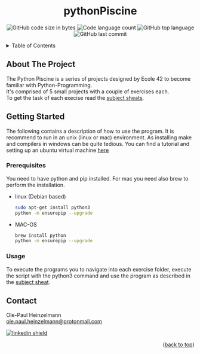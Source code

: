 <a name="readme-top"></a>




<h1 align="center">pythonPiscine</h1>
<p align="center">
	<img alt="GitHub code size in bytes" src="https://img.shields.io/github/languages/code-size/oph-design/pythonPiscine?color=lightblue" />
	<img alt="Code language count" src="https://img.shields.io/github/languages/count/oph-design/pythonPiscine?color=yellow" />
	<img alt="GitHub top language" src="https://img.shields.io/github/languages/top/oph-design/pythonPiscine?color=blue" />
	<img alt="GitHub last commit" src="https://img.shields.io/github/created-at/oph-design/pythonPiscine?color=green" />
</p>



<!-- TABLE OF CONTENTS -->
<details>
  <summary>Table of Contents</summary>
  <ol>
    <li>
      <a href="#about-the-project">About The Project</a>
    </li>
    <li>
      <a href="#getting-started">Getting Started</a>
      <ul>
        <li><a href="#prerequisites">Prerequisites</a></li>
        <li><a href="#usage">Usage</a></li>
      </ul>
    </li>
    <li><a href="#contact">Contact</a></li>
  </ol>
</details>



<!-- ABOUT THE PROJECT -->
## About The Project

The Python Piscine is a series of projects designed by Ecole 42 to become familiar with Python-Programming. </br>It's comprised of 5 small projects with a couple of exercises each. </br>To get the task of each execise read the <a href="https://github.com/oph-design/pythonPiscine/tree/main/subjects">subject sheats</a>.


<!-- GETTING STARTED -->
## Getting Started

The following contains a description of how to use the program. It is recommend to run in an unix (linux or mac) environment.
As installing make and compilers in windows can be quite tedious. You can find a tutorial and setting up an ubuntu virtual machine <a href="https://www.linkedin.com/pulse/how-install-ubuntu-virtualbox-md-emamul-mursalin/">here</a>

### Prerequisites

You need to have python and pip installed. For mac you need also brew to perform the installation.
* linux (Debian based)
  ```sh
  sudo apt-get install python3
  python -m ensurepip --upgrade
  ```
* MAC-OS
  ```sh
  brew install python
  python -m ensurepip --upgrade
  ```
  
### Usage

To execute the programs you to navigate into each exercise folder, execute the script with the python3 command and use the program as described in the <a href="https://github.com/oph-design/pythonPiscine/tree/main/subjects">subject sheat</a>.


## Contact

Ole-Paul Heinzelmann</br>
ole.paul.heinzelmann@protonmail.com </br>
<p></p>
<a href="https://www.linkedin.com/in/ole-paul-heinzelmann-a08304258/">
<img alt="linkedin shield" src="https://img.shields.io/badge/-LinkedIn-black.svg?style=for-the-badge&logo=linkedin&colorB=555" />
</a></br> 

<p align="right">(<a href="#readme-top">back to top</a>)</p>
